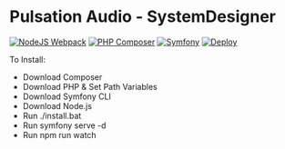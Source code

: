 # Pulsation Audio - SystemDesigner

[![NodeJS Webpack](https://github.com/wolfkidsounds/tools.pulsationaudio.local/actions/workflows/webpack.yml/badge.svg?branch=main)](https://github.com/wolfkidsounds/tools.pulsationaudio.local/actions/workflows/webpack.yml) 
[![PHP Composer](https://github.com/wolfkidsounds/tools.pulsationaudio.local/actions/workflows/php.yml/badge.svg?branch=main)](https://github.com/wolfkidsounds/tools.pulsationaudio.local/actions/workflows/php.yml) 
[![Symfony](https://github.com/wolfkidsounds/tools.pulsationaudio.local/actions/workflows/symfony.yml/badge.svg?branch=main)](https://github.com/wolfkidsounds/tools.pulsationaudio.local/actions/workflows/symfony.yml)
[![Deploy](https://github.com/wolfkidsounds/systemdesigner/actions/workflows/deploy.yml/badge.svg?branch=main)](https://github.com/wolfkidsounds/systemdesigner/actions/workflows/deploy.yml)

To Install:

- Download Composer
- Download PHP & Set Path Variables
- Download Symfony CLI
- Download Node.js
- Run ./install.bat
- Run symfony serve -d
- Run npm run watch
